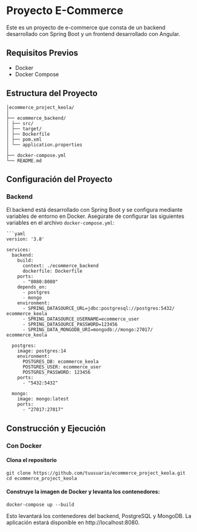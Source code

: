 # Proyecto E-Commerce 

Este es un proyecto de e-commerce que consta de un backend desarrollado con Spring Boot y un frontend desarrollado con Angular.

## Requisitos Previos

- Docker
- Docker Compose

## Estructura del Proyecto
    │ecommerce_project_keola/
    │
    ├── ecommerce_backend/
    │ ├── src/
    │ ├── target/
    │ ├── Dockerfile
    │ ├── pom.xml
    │ └── application.properties
    │
    ├── docker-compose.yml
    └── README.md

## Configuración del Proyecto

### Backend

El backend está desarrollado con Spring Boot y se configura mediante variables de entorno en Docker. Asegúrate de configurar las siguientes variables en el archivo `docker-compose.yml`:

    ```yaml
    version: '3.8'

    services:
      backend:
        build:
          context: ./ecommerce_backend
          dockerfile: Dockerfile
        ports:
          - "8080:8080"
        depends_on:
          - postgres
          - mongo
        environment:
          - SPRING_DATASOURCE_URL=jdbc:postgresql://postgres:5432/  ecommerce_keola
          - SPRING_DATASOURCE_USERNAME=ecommerce_user
          - SPRING_DATASOURCE_PASSWORD=123456
          - SPRING_DATA_MONGODB_URI=mongodb://mongo:27017/  ecommerce_keola

      postgres:
        image: postgres:14
        environment:
          POSTGRES_DB: ecommerce_keola
          POSTGRES_USER: ecommerce_user
          POSTGRES_PASSWORD: 123456
        ports:
          - "5432:5432"

      mongo:
        image: mongo:latest
        ports:
          - "27017:27017"

## Construcción y Ejecución

### Con Docker
#### Clona el repositorio
    git clone https://github.com/tuusuario/ecommerce_project_keola.git
    cd ecommerce_project_keola

#### Construye la imagen de Docker y levanta los contenedores:
    docker-compose up --build

Esto levantará los contenedores del backend, PostgreSQL y MongoDB. La aplicación estará disponible en http://localhost:8080.

